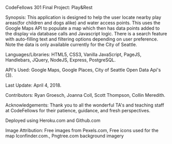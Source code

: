 CodeFellows 301 Final Project: Play&Rest

Synopsis: This application is designed to help the user locate nearby play areas(for children and dogs alike) and water access points. This uses the Google Maps API to populate a map which then has data points added to the display via database calls and Javascript logic. There is a search feature with auto-filling text and filtering options depending on user preference. Note the data is only available currently for the City of Seattle. 

Languages/Libraries: HTML5, CSS3, Vanilla JavaScript, PageJS, Handlebars, JQuery, NodeJS, Express, PostgreSQL.

API's Used: Google Maps, Google Places, City of Seattle Open Data Api's (3).  

Last Update: April 4, 2018.

Contributors: Ryan Groesch, Joanna Coll, Scott Thompson, Collin Meredith.

Acknowledgements: Thank you to all the wonderful TA's and teaching staff at CodeFellows for their patience, guidance, and fresh perspectives.

Deployed using Heroku.com and Github.com

Image Attribution: Free images from Pexels.com, Free icons used for the map Iconfinder.com., Pngtree.com background imagery

